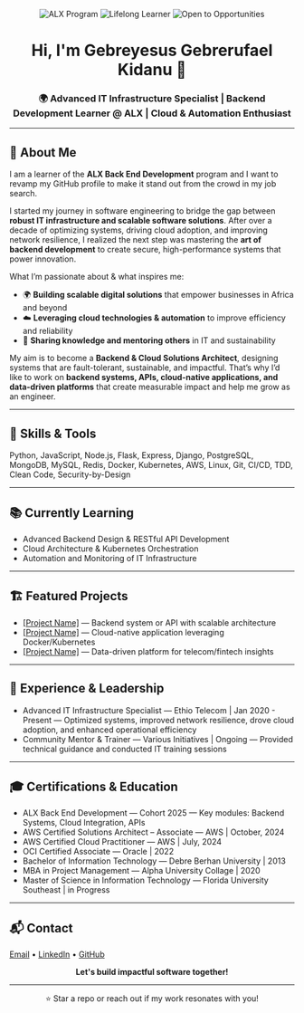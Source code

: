 <!--
ALX GitHub Profile README Template - Personalized Version
-->

<p align="center">
  <img src="https://img.shields.io/badge/ALX-Back%20End%20Development-red?style=for-the-badge" alt="ALX Program" />
  <img src="https://img.shields.io/badge/Learner-Lifelong-blue?style=for-the-badge" alt="Lifelong Learner" />
  <img src="https://img.shields.io/badge/Open%20to-Opportunities-success?style=for-the-badge" alt="Open to Opportunities" />
</p>

<h1 align="center">Hi, I'm Gebreyesus Gebrerufael Kidanu 👋</h1>
<h3 align="center">🌍 Advanced IT Infrastructure Specialist | Backend Development Learner @ ALX | Cloud & Automation Enthusiast</h3>

<hr/>

<h2 id="intro">🚀 About Me</h2>
<p>
I am a learner of the <b>ALX Back End Development</b> program and I want to revamp my GitHub profile to make it stand out from the crowd in my job search.
</p>
<p>
I started my journey in software engineering to bridge the gap between <b>robust IT infrastructure and scalable software solutions</b>. After over a decade of optimizing systems, driving cloud adoption, and improving network resilience, I realized the next step was mastering the <b>art of backend development</b> to create secure, high-performance systems that power innovation.
</p>
<p>
What I’m passionate about & what inspires me:
<ul>
  <li>🌍 <b>Building scalable digital solutions</b> that empower businesses in Africa and beyond</li>
  <li>☁️ <b>Leveraging cloud technologies & automation</b> to improve efficiency and reliability</li>
  <li>🤝 <b>Sharing knowledge and mentoring others</b> in IT and sustainability</li>
</ul>
</p>
<p>
My aim is to become a <b>Backend & Cloud Solutions Architect</b>, designing systems that are fault-tolerant, sustainable, and impactful. That’s why I’d like to work on <b>backend systems, APIs, cloud-native applications, and data-driven platforms</b> that create measurable impact and help me grow as an engineer.
</p>

<hr/>

<h2 id="skills">🧰 Skills & Tools</h2>
<p>
Python, JavaScript, Node.js, Flask, Express, Django, PostgreSQL, MongoDB, MySQL, Redis, Docker, Kubernetes, AWS, Linux, Git, CI/CD, TDD, Clean Code, Security-by-Design
</p>

<hr/>

<h2 id="learning">📚 Currently Learning</h2>
<ul>
  <li>Advanced Backend Design & RESTful API Development</li>
  <li>Cloud Architecture & Kubernetes Orchestration</li>
  <li>Automation and Monitoring of IT Infrastructure</li>
</ul>

<hr/>

<h2 id="featured-projects">🏗️ Featured Projects</h2>
<ul>
  <li><a href="[Project Link]">[Project Name]</a> — Backend system or API with scalable architecture</li>
  <li><a href="[Project Link]">[Project Name]</a> — Cloud-native application leveraging Docker/Kubernetes</li>
  <li><a href="[Project Link]">[Project Name]</a> — Data-driven platform for telecom/fintech insights</li>
</ul>

<hr/>

<h2 id="experience">💼 Experience & Leadership</h2>
<ul>
  <li>Advanced IT Infrastructure Specialist — Ethio Telecom | Jan 2020 - Present — Optimized systems, improved network resilience, drove cloud adoption, and enhanced operational efficiency</li>
  <li>Community Mentor & Trainer — Various Initiatives | Ongoing — Provided technical guidance and conducted IT training sessions</li>
</ul>

<hr/>

<h2 id="certs">🎓 Certifications & Education</h2>
<ul>
  <li>ALX Back End Development — Cohort 2025 — Key modules: Backend Systems, Cloud Integration, APIs</li>
  <li>AWS Certified Solutions Architect – Associate — AWS | October, 2024</li>
  <li>AWS Certified Cloud Practitioner — AWS | July, 2024</li>
  <li>OCI Certified Associate — Oracle | 2022</li>
  <li>Bachelor of Information Technology — Debre Berhan University | 2013</li>
  <li>MBA in Project Management — Alpha University Collage | 2020</li>
  <li> Master of Science in Information Technology — Florida University Southeast | in Progress </li>

</ul>

<hr/>

<h2 id="contact">📬 Contact</h2>
<p>
  <a href="mailto:kidanu.gebreyesus@gmail.com">Email</a> •
  <a href="https://www.linkedin.com/in/gebreyesus-gebrerufael">LinkedIn</a> •
    <a href="https://github.com/gebreyesus21">GitHub</a>
</p>

<p align="center"><b>Let's build impactful software together!</b></p>

<hr/>
<p align="center">⭐ Star a repo or reach out if my work resonates with you!</p>

